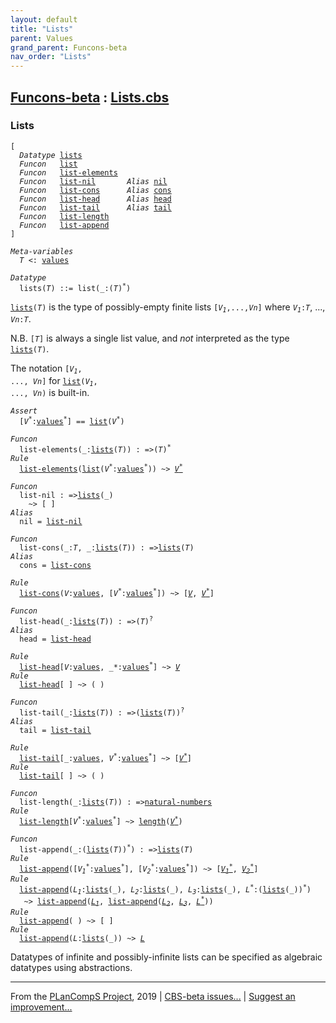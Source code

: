 ```yaml
---
layout: default
title: "Lists"
parent: Values
grand_parent: Funcons-beta
nav_order: "Lists"
---
```


[Funcons-beta] : [Lists.cbs]
-----------------------------

### Lists

<div class="highlighter-rouge"><pre class="highlight"><code>[
  <i class="keyword">Datatype</i> <span class="name"><a href="#Name_lists">lists</a></span>
  <i class="keyword">Funcon</i>   <span class="name"><a href="#Name_list">list</a></span>
  <i class="keyword">Funcon</i>   <span class="name"><a href="#Name_list-elements">list-elements</a></span>
  <i class="keyword">Funcon</i>   <span class="name"><a href="#Name_list-nil">list-nil</a></span>       <i class="keyword">Alias</i> <span class="name"><a href="#Name_nil">nil</a></span>
  <i class="keyword">Funcon</i>   <span class="name"><a href="#Name_list-cons">list-cons</a></span>      <i class="keyword">Alias</i> <span class="name"><a href="#Name_cons">cons</a></span>
  <i class="keyword">Funcon</i>   <span class="name"><a href="#Name_list-head">list-head</a></span>      <i class="keyword">Alias</i> <span class="name"><a href="#Name_head">head</a></span>
  <i class="keyword">Funcon</i>   <span class="name"><a href="#Name_list-tail">list-tail</a></span>      <i class="keyword">Alias</i> <span class="name"><a href="#Name_tail">tail</a></span>
  <i class="keyword">Funcon</i>   <span class="name"><a href="#Name_list-length">list-length</a></span>
  <i class="keyword">Funcon</i>   <span class="name"><a href="#Name_list-append">list-append</a></span>
]</code></pre></div>



<div class="highlighter-rouge"><pre class="highlight"><code><i class="keyword">Meta-variables</i>
  <span id="PartVariable_T"><i class="var">T</i></span> <: <span class="name"><a href="../../Value-Types/index.html#Name_values">values</a></span></code></pre></div>



<div class="highlighter-rouge"><pre class="highlight"><code><i class="keyword">Datatype</i>
  <span class="name"><span id="Name_lists">lists</span></span>(<span id="Variable80_T"><i class="var">T</i></span>) ::= <span id="Name_list">list</span>(_:(<span id="Variable96_T"><i class="var">T</i></span>)<sup class="sup">*</sup>)</code></pre></div>


  <code><span class="name"><a href="#Name_lists">lists</a></span>(<i class="var">T</i>)</code> is the type of possibly-empty finite lists <code>[<i class="var">V<sub class="sub">1</sub></i>,...,<i class="var">Vn</i>]</code> 
  where <code><i class="var">V<sub class="sub">1</sub></i>:<i class="var">T</i></code>, ..., <code><i class="var">Vn</i>:<i class="var">T</i></code>.
  
  N.B. <code>[<i class="var">T</i>]</code> is always a single list value, and *not* interpreted as the
  type <code><span class="name"><a href="#Name_lists">lists</a></span>(<i class="var">T</i>)</code>.
  
  The notation <code>[<i class="var">V<sub class="sub">1</sub></i>, ..., <i class="var">Vn</i>]</code> for <code><span class="name"><a href="#Name_list">list</a></span>(<i class="var">V<sub class="sub">1</sub></i>, ..., <i class="var">Vn</i>)</code> is built-in.

<div class="highlighter-rouge"><pre class="highlight"><code><i class="keyword">Assert</i>
  [<i class="var">V<sup class="sup">*</sup></i>:<span class="name"><a href="../../Value-Types/index.html#Name_values">values</a></span><sup class="sup">*</sup>] == <span class="name"><a href="#Name_list">list</a></span>(<i class="var">V<sup class="sup">*</sup></i>)</code></pre></div>

<div class="highlighter-rouge"><pre class="highlight"><code><i class="keyword">Funcon</i>
  <span class="name"><span id="Name_list-elements">list-elements</span></span>(_:<span class="name"><a href="#Name_lists">lists</a></span>(<span id="Variable363_T"><i class="var">T</i></span>)) : =>(<span id="Variable383_T"><i class="var">T</i></span>)<sup class="sup">*</sup>
<i class="keyword">Rule</i>
  <span class="name"><a href="#Name_list-elements">list-elements</a></span>(<span class="name"><a href="#Name_list">list</a></span>(<span id="Variable401_V*"><i class="var">V<sup class="sup">*</sup></i></span>:<span class="name"><a href="../../Value-Types/index.html#Name_values">values</a></span><sup class="sup">*</sup>)) ~> <a href="#Variable401_V*"><i class="var">V<sup class="sup">*</sup></i></a></code></pre></div>

<div class="highlighter-rouge"><pre class="highlight"><code><i class="keyword">Funcon</i>
  <span class="name"><span id="Name_list-nil">list-nil</span></span> : =><span class="name"><a href="#Name_lists">lists</a></span>(_)
    ~> [ ]
<i class="keyword">Alias</i>
  <span class="name"><span id="Name_nil">nil</span></span> = <span class="name"><a href="#Name_list-nil">list-nil</a></span></code></pre></div>

<div class="highlighter-rouge"><pre class="highlight"><code><i class="keyword">Funcon</i> 
  <span class="name"><span id="Name_list-cons">list-cons</span></span>(_:<span id="Variable461_T"><i class="var">T</i></span>, _:<span class="name"><a href="#Name_lists">lists</a></span>(<span id="Variable473_T"><i class="var">T</i></span>)) : =><span class="name"><a href="#Name_lists">lists</a></span>(<span id="Variable495_T"><i class="var">T</i></span>)
<i class="keyword">Alias</i>
  <span class="name"><span id="Name_cons">cons</span></span> = <span class="name"><a href="#Name_list-cons">list-cons</a></span></code></pre></div>

<div class="highlighter-rouge"><pre class="highlight"><code><i class="keyword">Rule</i>
  <span class="name"><a href="#Name_list-cons">list-cons</a></span>(<span id="Variable513_V"><i class="var">V</i></span>:<span class="name"><a href="../../Value-Types/index.html#Name_values">values</a></span>, [<span id="Variable522_V*"><i class="var">V<sup class="sup">*</sup></i></span>:<span class="name"><a href="../../Value-Types/index.html#Name_values">values</a></span><sup class="sup">*</sup>]) ~> [<a href="#Variable513_V"><i class="var">V</i></a>, <a href="#Variable522_V*"><i class="var">V<sup class="sup">*</sup></i></a>]</code></pre></div>

<div class="highlighter-rouge"><pre class="highlight"><code><i class="keyword">Funcon</i>
  <span class="name"><span id="Name_list-head">list-head</span></span>(_:<span class="name"><a href="#Name_lists">lists</a></span>(<span id="Variable569_T"><i class="var">T</i></span>)) : =>(<span id="Variable589_T"><i class="var">T</i></span>)<sup class="sup">?</sup>
<i class="keyword">Alias</i>
  <span class="name"><span id="Name_head">head</span></span> = <span class="name"><a href="#Name_list-head">list-head</a></span></code></pre></div>

<div class="highlighter-rouge"><pre class="highlight"><code><i class="keyword">Rule</i>
  <span class="name"><a href="#Name_list-head">list-head</a></span>[<span id="Variable608_V"><i class="var">V</i></span>:<span class="name"><a href="../../Value-Types/index.html#Name_values">values</a></span>, _*:<span class="name"><a href="../../Value-Types/index.html#Name_values">values</a></span><sup class="sup">*</sup>] ~> <a href="#Variable608_V"><i class="var">V</i></a> 
<i class="keyword">Rule</i>
  <span class="name"><a href="#Name_list-head">list-head</a></span>[ ] ~> ( )</code></pre></div>

<div class="highlighter-rouge"><pre class="highlight"><code><i class="keyword">Funcon</i>
  <span class="name"><span id="Name_list-tail">list-tail</span></span>(_:<span class="name"><a href="#Name_lists">lists</a></span>(<span id="Variable659_T"><i class="var">T</i></span>)) : =>(<span class="name"><a href="#Name_lists">lists</a></span>(<span id="Variable680_T"><i class="var">T</i></span>))<sup class="sup">?</sup>
<i class="keyword">Alias</i>
  <span class="name"><span id="Name_tail">tail</span></span> = <span class="name"><a href="#Name_list-tail">list-tail</a></span></code></pre></div>

<div class="highlighter-rouge"><pre class="highlight"><code><i class="keyword">Rule</i>
  <span class="name"><a href="#Name_list-tail">list-tail</a></span>[_:<span class="name"><a href="../../Value-Types/index.html#Name_values">values</a></span>, <span id="Variable713_V*"><i class="var">V<sup class="sup">*</sup></i></span>:<span class="name"><a href="../../Value-Types/index.html#Name_values">values</a></span><sup class="sup">*</sup>] ~> [<a href="#Variable713_V*"><i class="var">V<sup class="sup">*</sup></i></a>] 
<i class="keyword">Rule</i>
  <span class="name"><a href="#Name_list-tail">list-tail</a></span>[ ] ~> ( )</code></pre></div>

<div class="highlighter-rouge"><pre class="highlight"><code><i class="keyword">Funcon</i>
  <span class="name"><span id="Name_list-length">list-length</span></span>(_:<span class="name"><a href="#Name_lists">lists</a></span>(<span id="Variable762_T"><i class="var">T</i></span>)) : =><span class="name"><a href="../../Primitive/Integers/index.html#Name_natural-numbers">natural-numbers</a></span>
<i class="keyword">Rule</i>
  <span class="name"><a href="#Name_list-length">list-length</a></span>[<span id="Variable789_V*"><i class="var">V<sup class="sup">*</sup></i></span>:<span class="name"><a href="../../Value-Types/index.html#Name_values">values</a></span><sup class="sup">*</sup>] ~> <span class="name"><a href="../Sequences/index.html#Name_length">length</a></span>(<a href="#Variable789_V*"><i class="var">V<sup class="sup">*</sup></i></a>)</code></pre></div>

<div class="highlighter-rouge"><pre class="highlight"><code><i class="keyword">Funcon</i>
  <span class="name"><span id="Name_list-append">list-append</span></span>(_:(<span class="name"><a href="#Name_lists">lists</a></span>(<span id="Variable826_T"><i class="var">T</i></span>))<sup class="sup">*</sup>) : =><span class="name"><a href="#Name_lists">lists</a></span>(<span id="Variable854_T"><i class="var">T</i></span>)
<i class="keyword">Rule</i>
  <span class="name"><a href="#Name_list-append">list-append</a></span>([<span id="Variable871_V1*"><i class="var">V<sub class="sub">1</sub><sup class="sup">*</sup></i></span>:<span class="name"><a href="../../Value-Types/index.html#Name_values">values</a></span><sup class="sup">*</sup>], [<span id="Variable888_V2*"><i class="var">V<sub class="sub">2</sub><sup class="sup">*</sup></i></span>:<span class="name"><a href="../../Value-Types/index.html#Name_values">values</a></span><sup class="sup">*</sup>]) ~> [<a href="#Variable871_V1*"><i class="var">V<sub class="sub">1</sub><sup class="sup">*</sup></i></a>, <a href="#Variable888_V2*"><i class="var">V<sub class="sub">2</sub><sup class="sup">*</sup></i></a>]
<i class="keyword">Rule</i>
  <span class="name"><a href="#Name_list-append">list-append</a></span>(<span id="Variable935_L1"><i class="var">L<sub class="sub">1</sub></i></span>:<span class="name"><a href="#Name_lists">lists</a></span>(_), <span id="Variable953_L2"><i class="var">L<sub class="sub">2</sub></i></span>:<span class="name"><a href="#Name_lists">lists</a></span>(_), <span id="Variable971_L3"><i class="var">L<sub class="sub">3</sub></i></span>:<span class="name"><a href="#Name_lists">lists</a></span>(_), <span id="Variable989_L*"><i class="var">L<sup class="sup">*</sup></i></span>:(<span class="name"><a href="#Name_lists">lists</a></span>(_))<sup class="sup">*</sup>)
   ~> <span class="name"><a href="#Name_list-append">list-append</a></span>(<a href="#Variable935_L1"><i class="var">L<sub class="sub">1</sub></i></a>, <span class="name"><a href="#Name_list-append">list-append</a></span>(<a href="#Variable953_L2"><i class="var">L<sub class="sub">2</sub></i></a>, <a href="#Variable971_L3"><i class="var">L<sub class="sub">3</sub></i></a>, <a href="#Variable989_L*"><i class="var">L<sup class="sup">*</sup></i></a>))
<i class="keyword">Rule</i>
  <span class="name"><a href="#Name_list-append">list-append</a></span>( ) ~> [ ]
<i class="keyword">Rule</i>
  <span class="name"><a href="#Name_list-append">list-append</a></span>(<span id="Variable1080_L"><i class="var">L</i></span>:<span class="name"><a href="#Name_lists">lists</a></span>(_)) ~> <a href="#Variable1080_L"><i class="var">L</i></a></code></pre></div>




  Datatypes of infinite and possibly-infinite lists can be specified as
  algebraic datatypes using abstractions.



____

From the [PLanCompS Project], 2019 | [CBS-beta issues...] | [Suggest an improvement...]

[Lists.cbs]: Lists.cbs 
  "CBS SOURCE FILE"
[Funcons-beta]: /docs/Funcons-beta
 "FUNCONS-BETA"
[Unstable-Funcons-beta]: /docs/Unstable-Funcons-beta
  "UNSTABLE-FUNCONS-BETA"
[Languages-beta]: /docs/Languages-beta
  "LANGUAGES-BETA"
[Unstable-Languages-beta]: /docs/Unstable-Languages-beta
  "UNSTABLE-LANGUAGES-BETA"
[CBS-beta]:  "CBS-BETA"
[PLanCompS Project]: http://plancomps.org
  "PROGRAMMING LANGUAGE COMPONENTS AND SPECIFICATIONS PROJECT HOME PAGE"
[CBS-beta issues...]: https://github.com/plancomps/plancomps.github.io/issues
  "CBS-BETA ISSUE REPORTS ON GITHUB"
[Suggest an improvement...]: mailto:plancomps@gmail.com?Subject=CBS-beta%20-%20comment&Body=Re%3A%20CBS-beta%20specification%20at%20Values/Composite/Lists/Lists.cbs%0A%0AComment/Query/Issue/Suggestion%3A%0A%0A%0ASignature%3A%0A 
  "GENERATE AN EMAIL TEMPLATE"
